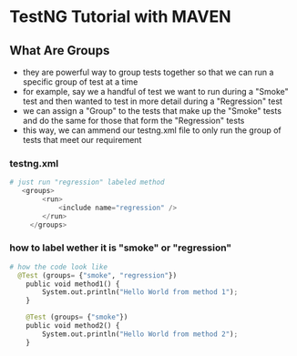 # TestNG Tutorial with MAVEN

## What Are Groups

- they are powerful way to group tests together so that we can run a specific group of test at a time
- for example, say we a handful of test we want to run during a "Smoke" test and then wanted to test in more detail during a "Regression" test
- we can assign a "Group" to the tests that make up the "Smoke" tests and do the same for those that form the "Regression" tests
- this way, we can ammend our testng.xml file to only run the group of tests that meet our requirement

### testng.xml
```python
# just run "regression" labeled method
   <groups>
		<run>
			<include name="regression" />
		</run>
	 </groups>
```

### how to label wether it is "smoke" or "regression"
```python
# how the code look like
  @Test (groups= {"smoke", "regression"})
	public void method1() {
		System.out.println("Hello World from method 1");
	}

	@Test (groups= {"smoke"})
	public void method2() {
		System.out.println("Hello World from method 2");
	}
```

